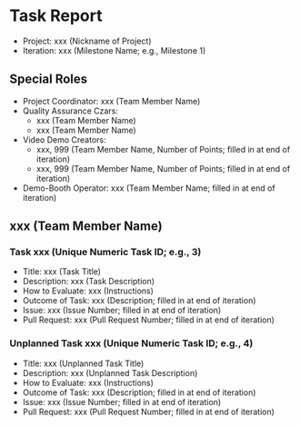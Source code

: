 # Task Report

- Project: xxx (Nickname of Project)
- Iteration: xxx (Milestone Name; e.g., Milestone 1)

## Special Roles

- Project Coordinator: xxx (Team Member Name)
- Quality Assurance Czars:
  - xxx (Team Member Name)
  - xxx (Team Member Name)
- Video Demo Creators:
  - xxx, 999 (Team Member Name, Number of Points; filled in at end of iteration)
  - xxx, 999 (Team Member Name, Number of Points; filled in at end of iteration)
- Demo-Booth Operator: xxx (Team Member Name; filled in at end of iteration)

## xxx (Team Member Name)

### Task xxx (Unique Numeric Task ID; e.g., 3)

- Title: xxx (Task Title)
- Description: xxx (Task Description)
- How to Evaluate: xxx (Instructions)
- Outcome of Task: xxx (Description; filled in at end of iteration)
- Issue: xxx (Issue Number; filled in at end of iteration)
- Pull Request: xxx (Pull Request Number; filled in at end of iteration)

### Unplanned Task xxx (Unique Numeric Task ID; e.g., 4)

- Title: xxx (Unplanned Task Title)
- Description: xxx (Unplanned Task Description)
- How to Evaluate: xxx (Instructions)
- Outcome of Task: xxx (Description; filled in at end of iteration)
- Issue: xxx (Issue Number; filled in at end of iteration)
- Pull Request: xxx (Pull Request Number; filled in at end of iteration)
